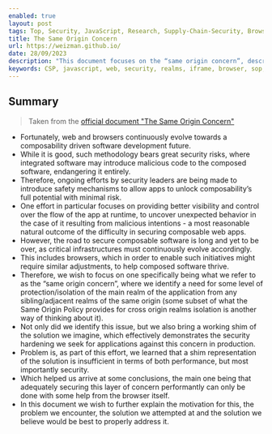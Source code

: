 ```yaml
---
enabled: true
layout: post
tags: Top, Security, JavaScript, Research, Supply-Chain-Security, Browser
title: The Same Origin Concern
url: https://weizman.github.io/
date: 28/09/2023
description: "This document focuses on the “same origin concern”, describing the lack of control apps have over new realms that rise under their own origin, as well as its implications on their safety, how current efforts to address it fail and what browsers can do to help ship a secure and performant solution for the problem"
keywords: CSP, javascript, web, security, realms, iframe, browser, sop, supply chain, composability
---
```


## Summary

> Taken from the [official document "The Same Origin Concern"](https://weizmangal.com/content/pdf/The%20same%20origin%20concern.pdf)

* Fortunately, web and browsers continuously evolve towards a composability driven software development future.
* While it is good, such methodology bears great security risks, where integrated software may introduce malicious code to the composed software, endangering it entirely. 
* Therefore, ongoing efforts by security leaders are being made to introduce safety mechanisms to allow apps to unlock composability’s full potential with minimal risk.
* One effort in particular focuses on providing better visibility and control over the flow of the app at runtime, to uncover unexpected behavior in the case of it resulting from malicious intentions - a most reasonable natural outcome of the difficulty in securing composable web apps.
* However, the road to secure composable software is long and yet to be over, as critical infrastructures must continuously evolve accordingly.  
* This includes browsers, which in order to enable such initiatives might require similar adjustments, to help composed software thrive.
* Therefore, we wish to focus on one specifically being what we refer to as the “same origin concern”, where we identify a need for some level of protection/isolation of the main realm of the application from any sibling/adjacent realms of the same origin (some subset of what the Same Origin Policy provides for cross origin realms isolation is another way of thinking about it).
* Not only did we identify this issue, but we also bring a working shim of the solution we imagine, which effectively demonstrates the security hardening we seek for applications against this concern in production.
* Problem is,  as part of this effort, we learned that a shim representation of the solution is insufficient in terms of both performance, but most importantly security.
* Which helped us arrive at some conclusions, the main one being that adequately securing this layer of concern performantly can only be done with some help from the browser itself.
* In this document we wish to further explain the motivation for this, the problem we encounter, the solution we attempted at and the solution we believe would be best to properly address it.
